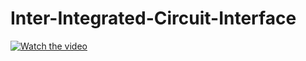 # Inter-Integrated-Circuit-Interface

[![Watch the video](https://img.youtube.com/vi/k9-YZpwUgVU/hqdefault.jpg)](https://www.youtube.com/embed/k9-YZpwUgVU)
